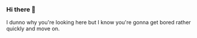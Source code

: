### Hi there 👋

I dunno why you're looking here but I know you're gonna get bored rather quickly and move on.
